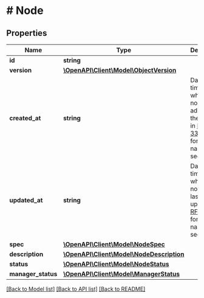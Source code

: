 # # Node

## Properties

Name | Type | Description | Notes
------------ | ------------- | ------------- | -------------
**id** | **string** |  | [optional] 
**version** | [**\OpenAPI\Client\Model\ObjectVersion**](ObjectVersion.md) |  | [optional] 
**created_at** | **string** | Date and time at which the node was added to the swarm in [RFC 3339](https://www.ietf.org/rfc/rfc3339.txt) format with nano-seconds. | [optional] 
**updated_at** | **string** | Date and time at which the node was last updated in [RFC 3339](https://www.ietf.org/rfc/rfc3339.txt) format with nano-seconds. | [optional] 
**spec** | [**\OpenAPI\Client\Model\NodeSpec**](NodeSpec.md) |  | [optional] 
**description** | [**\OpenAPI\Client\Model\NodeDescription**](NodeDescription.md) |  | [optional] 
**status** | [**\OpenAPI\Client\Model\NodeStatus**](NodeStatus.md) |  | [optional] 
**manager_status** | [**\OpenAPI\Client\Model\ManagerStatus**](ManagerStatus.md) |  | [optional] 

[[Back to Model list]](../../README.md#documentation-for-models) [[Back to API list]](../../README.md#documentation-for-api-endpoints) [[Back to README]](../../README.md)


